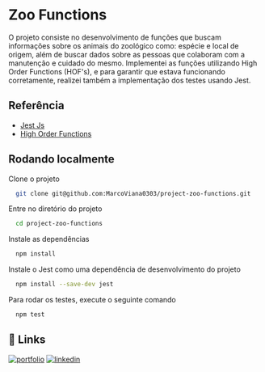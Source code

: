 
# Zoo Functions

O projeto consiste no desenvolvimento de funções que buscam informações sobre os animais do zoológico como: espécie e local de origem, além de buscar dados sobre as pessoas que colaboram com a manutenção e cuidado do mesmo. Implementei as funções utilizando High Order Functions (HOF's), e para garantir que estava funcionando corretamente, realizei também a implementação dos testes usando Jest.


## Referência

 - [Jest Js](https://jestjs.io/pt-BR/)
 - [High Order Functions](https://www.alura.com.br/artigos/high-order-functions)


## Rodando localmente

Clone o projeto

```bash
  git clone git@github.com:MarcoViana0303/project-zoo-functions.git
```

Entre no diretório do projeto

```bash
  cd project-zoo-functions
```

Instale as dependências

```bash
  npm install
```

Instale o Jest como uma dependência de desenvolvimento do projeto

```bash
  npm install --save-dev jest
```

Para rodar os testes, execute o seguinte comando

```bash
  npm test
```


## 🔗 Links
[![portfolio](https://img.shields.io/badge/my_portfolio-000?style=for-the-badge&logo=ko-fi&logoColor=white)](https://marcoviana-dev.vercel.app/)
[![linkedin](https://img.shields.io/badge/linkedin-0A66C2?style=for-the-badge&logo=linkedin&logoColor=white)](https://www.linkedin.com/in/marco-viana2022/)

